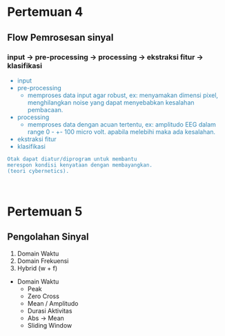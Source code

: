 # Pertemuan 4

## Flow Pemrosesan sinyal

### input -> pre-processing -> processing -> ekstraksi fitur -> klasifikasi

<div style= "color: #3387b5">

* input
* pre-processing
    * memproses data input agar robust, ex: menyamakan dimensi pixel, menghilangkan noise yang dapat menyebabkan kesalahan pembacaan.
* processing
    * memproses data dengan acuan tertentu, ex: amplitudo EEG dalam range 0 - +- 100 micro volt. apabila melebihi maka ada kesalahan.
* ekstraksi fitur
* klasifikasi

```
Otak dapat diatur/diprogram untuk membantu
merespon kondisi kenyataan dengan membayangkan.
(teori cybernetics).
```
</div>

<br>

# Pertemuan 5

## Pengolahan Sinyal

1. Domain Waktu
2. Domain Frekuensi
3. Hybrid (w + f)

* Domain Waktu
    * Peak
    * Zero Cross
    * Mean / Amplitudo
    * Durasi Aktivitas
    * Abs -> Mean
    * Sliding Window


<!-- form
load file
menggunakan file -->


